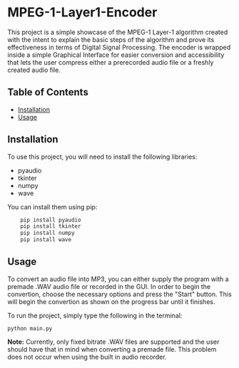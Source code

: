# MPEG-1-Layer1-Encoder

This project is a simple showcase of the MPEG-1 Layer-1 algorithm created with the intent to explain the basic steps of the algorithm and prove its effectiveness in terms of Digital Signal Processing. The encoder is wrapped inside a simple Graphical Interface for easier conversion and accessibility that lets the user compress either a prerecorded audio file or a freshly created audio file. 

## Table of Contents

- [Installation](#installation)
- [Usage](#usage)

## Installation

To use this project, you will need to install the following libraries:

- pyaudio
- tkinter
- numpy
- wave

You can install them using pip:
``` python
    pip install pyaudio
    pip install tkinter
    pip install numpy
    pip install wave 
```
## Usage
To convert an audio file into MP3, you can either supply the program with a premade .WAV audio file or recorded in the GUI.
In order to begin the convertion, choose the necessary options and press the "Start" button. This will begin the convertion as shown on the progress bar until it finishes.

To run the project, simply type the following in the terminal:
``` 
python main.py
```

**Note:** Currently, only fixed bitrate .WAV files are supported and the user should have that in mind when converting a premade file. This problem does not occur when using the built in audio recorder.


